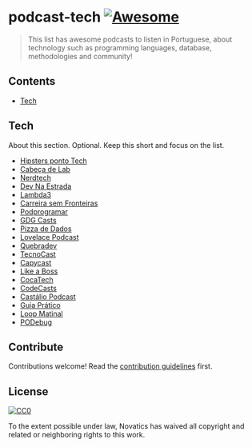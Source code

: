 # podcast-tech [![Awesome](https://awesome.re/badge.svg)](https://awesome.re)

> This list has awesome podcasts to listen in Portuguese, about technology such as programming languages, database, methodologies and community!

## Contents

- [Tech](#tech)

## Tech

About this section. Optional. Keep this short and focus on the list.

- [Hipsters ponto Tech](https://www.youtube.com/channel/UC1DrB2LTgVBGiZdgaOrzMCg/featured)
- [Cabeça de Lab](http://www.cabecadelab.com.br/)
- [Nerdtech](https://jovemnerd.com.br/playlist/nerdtech/)
- [Dev Na Estrada](https://devnaestrada.com.br/)
- [Lambda3](https://www.lambda3.com.br/)
- [Carreira sem Fronteiras](https://www.carreirasemfronteiras.com.br/)
- [Podprogramar](https://mundopodcast.com.br/podprogramar/)
- [GDG Casts](https://soundcloud.com/gdg-casts)
- [Pizza de Dados](https://pizzadedados.com/)
- [Lovelace Podcast](https://twitter.com/LovelacePodcast)
- [Quebradev](https://quebradev.com.br/)
- [TecnoCast](https://tecnoblog.net/categoria/podcast/)
- [Capycast](http://ideia.me/capycast)
- [Like a Boss](https://www.likeaboss.com.br/)
- [CocaTech](https://cocatech.com.br/)
- [CodeCasts](https://www.youtube.com/channel/UCTluPqMkm90zyw6mCde561A/featured)
- [Castálio Podcast](https://castalio.info/)
- [Guia Prático](https://manualdousuario.net/podcast/)
- [Loop Matinal](http://loopmatinal.libsyn.com/)
- [PODebug](http://www.podebug.com/)

## Contribute

Contributions welcome! Read the [contribution guidelines](contributing.md) first.

## License

[![CC0](https://mirrors.creativecommons.org/presskit/buttons/88x31/svg/cc-zero.svg)](https://creativecommons.org/publicdomain/zero/1.0)

To the extent possible under law, Novatics has waived all copyright and
related or neighboring rights to this work.
